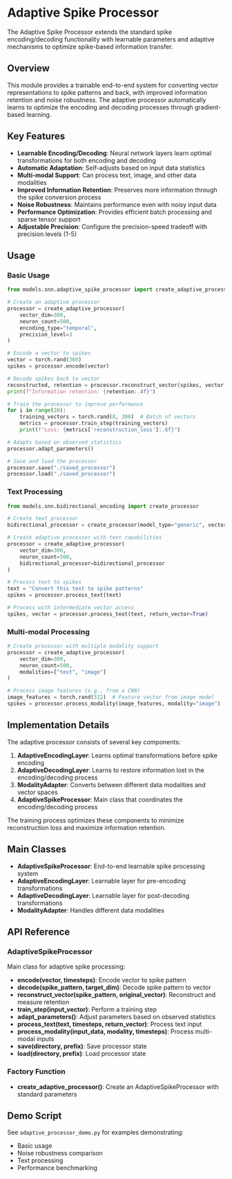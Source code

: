 # Adaptive Spike Processor

The Adaptive Spike Processor extends the standard spike encoding/decoding functionality with learnable parameters and adaptive mechanisms to optimize spike-based information transfer.

## Overview

This module provides a trainable end-to-end system for converting vector representations to spike patterns and back, with improved information retention and noise robustness. The adaptive processor automatically learns to optimize the encoding and decoding processes through gradient-based learning.

## Key Features

- **Learnable Encoding/Decoding**: Neural network layers learn optimal transformations for both encoding and decoding
- **Automatic Adaptation**: Self-adjusts based on input data statistics
- **Multi-modal Support**: Can process text, image, and other data modalities
- **Improved Information Retention**: Preserves more information through the spike conversion process
- **Noise Robustness**: Maintains performance even with noisy input data
- **Performance Optimization**: Provides efficient batch processing and sparse tensor support
- **Adjustable Precision**: Configure the precision-speed tradeoff with precision levels (1-5)

## Usage

### Basic Usage

```python
from models.snn.adaptive_spike_processor import create_adaptive_processor

# Create an adaptive processor
processor = create_adaptive_processor(
    vector_dim=300,
    neuron_count=500,
    encoding_type="temporal",
    precision_level=3
)

# Encode a vector to spikes
vector = torch.rand(300)
spikes = processor.encode(vector)

# Decode spikes back to vector
reconstructed, retention = processor.reconstruct_vector(spikes, vector)
print(f"Information retention: {retention:.4f}")

# Train the processor to improve performance
for i in range(20):
    training_vectors = torch.rand(8, 300)  # Batch of vectors
    metrics = processor.train_step(training_vectors)
    print(f"Loss: {metrics['reconstruction_loss']:.6f}")

# Adapts based on observed statistics
processor.adapt_parameters()

# Save and load the processor
processor.save("./saved_processor")
processor.load("./saved_processor")
```

### Text Processing

```python
from models.snn.bidirectional_encoding import create_processor

# Create text processor
bidirectional_processor = create_processor(model_type="generic", vector_dim=300)

# Create adaptive processor with text capabilities
processor = create_adaptive_processor(
    vector_dim=300,
    neuron_count=500,
    bidirectional_processor=bidirectional_processor
)

# Process text to spikes
text = "Convert this text to spike patterns"
spikes = processor.process_text(text)

# Process with intermediate vector access
spikes, vector = processor.process_text(text, return_vector=True)
```

### Multi-modal Processing

```python
# Create processor with multiple modality support
processor = create_adaptive_processor(
    vector_dim=300,
    neuron_count=500,
    modalities=["text", "image"]
)

# Process image features (e.g., from a CNN)
image_features = torch.rand(512)  # Feature vector from image model
spikes = processor.process_modality(image_features, modality="image")
```

## Implementation Details

The adaptive processor consists of several key components:

1. **AdaptiveEncodingLayer**: Learns optimal transformations before spike encoding
2. **AdaptiveDecodingLayer**: Learns to restore information lost in the encoding/decoding process
3. **ModalityAdapter**: Converts between different data modalities and vector spaces
4. **AdaptiveSpikeProcessor**: Main class that coordinates the encoding/decoding process

The training process optimizes these components to minimize reconstruction loss and maximize information retention.

## Main Classes

- **AdaptiveSpikeProcessor**: End-to-end learnable spike processing system
- **AdaptiveEncodingLayer**: Learnable layer for pre-encoding transformations
- **AdaptiveDecodingLayer**: Learnable layer for post-decoding transformations
- **ModalityAdapter**: Handles different data modalities

## API Reference

### AdaptiveSpikeProcessor

Main class for adaptive spike processing:

- **encode(vector, timesteps)**: Encode vector to spike pattern
- **decode(spike_pattern, target_dim)**: Decode spike pattern to vector
- **reconstruct_vector(spike_pattern, original_vector)**: Reconstruct and measure retention
- **train_step(input_vector)**: Perform a training step
- **adapt_parameters()**: Adjust parameters based on observed statistics
- **process_text(text, timesteps, return_vector)**: Process text input
- **process_modality(input_data, modality, timesteps)**: Process multi-modal inputs
- **save(directory, prefix)**: Save processor state
- **load(directory, prefix)**: Load processor state

### Factory Function

- **create_adaptive_processor()**: Create an AdaptiveSpikeProcessor with standard parameters

## Demo Script

See `adaptive_processor_demo.py` for examples demonstrating:
- Basic usage
- Noise robustness comparison
- Text processing
- Performance benchmarking 